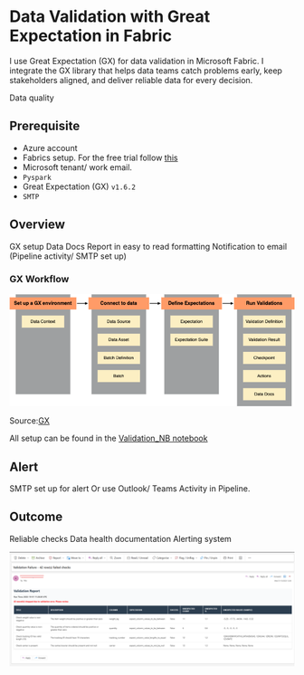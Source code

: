 # Data Validation with Great Expectation in Fabric

I use Great Expectation (GX) for data validation in Microsoft Fabric. I integrate the GX library that helps data teams catch problems early, keep stakeholders aligned, and deliver reliable data for every decision.

Data quality

## Prerequisite

- Azure account
- Fabrics setup. For the free trial follow [this](https://www.youtube.com/watch?v=RHV7jZqc_tE)
- Microsoft tenant/ work email.
- `Pyspark`
- Great Expectation (GX) `v1.6.2`
- `SMTP`

## Overview

GX setup
Data Docs
Report in easy to read formatting
Notification to email (Pipeline activity/ SMTP set up)


### GX Workflow

![alt text](/images/GX-workflow.png)

Source:[GX](https://docs.greatexpectations.io/docs/core/introduction/gx_overview)

All setup can be found in the [Validation_NB notebook]()


## Alert

SMTP set up for alert
 Or use Outlook/ Teams Activity in Pipeline.


## Outcome

Reliable checks
Data health documentation
Alerting system

![alt text](/images/validation-notification.png)

